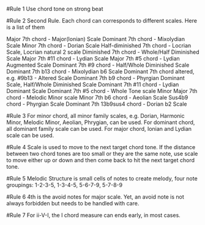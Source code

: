 #Rule 1
Use chord tone on strong beat

#Rule 2
Second Rule. Each chord can corresponds to different scales. Here is a list of them

Major 7th chord - Major(Ionian) Scale
Dominant 7th chord - Mixolydian Scale
Minor 7th chord - Dorian Scale
Half-diminished 7th chord - Locrian Scale, Locrian natural 2 scale
Diminished 7th chord - Whole/Half Diminished Scale
Major 7th #11 chord - Lydian Scale
Major 7th #5 chord - Lydian Augmented Scale
Dominant 7th #9 chord - Half/Whole Diminished Scale
Dominant 7th b13 chord - Mixolydian b6 Scale
Dominant 7th chord altered, e.g. #9b13 - Altered Scale
Dominant 7th b9 chord - Phyrgian Dominant Scale, Half/Whole Diminished Scale
Dominant 7th #11 chord - Lydian Dominant Scale
Dominant 7th #5 chord - Whole Tone scale
Minor Major 7th chord - Melodic Minor scale
Minor 7th b6 chord - Aeolian Scale
Sus4b9 chord - Phyrgian Scale
Dominant 7th 13b9sus4 chord - Dorian b2 Scale

#Rule 3
For minor chord, all minor family scales, e.g. Dorian, Harmonic Minor, Melodic Minor, Aeolian, Phrygian, can be used.
For dominant chord, all dominant family scale can be used.
For major chord, Ionian and Lydian scale can be used.

#Rule 4
Scale is used to move to the next target chord tone. If the distance between two chord tones are too small or they are the same note, use scale to move either up or down and then come back to hit the next target chord tone.

#Rule 5
Melodic Structure is small cells of notes to create melody, four note groupings: 1-2-3-5, 1-3-4-5, 5-6-7-9, 5-7-8-9

#Rule 6
4th is the avoid notes for major scale. Yet, an avoid note is not always forbidden but needs to be handled with care.

#Rule 7
For ii-V-I, the I chord measure can ends early, in most cases.
